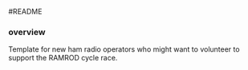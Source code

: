 #README

### overview
Template for new ham radio operators who might want to volunteer to support the RAMROD cycle race.
